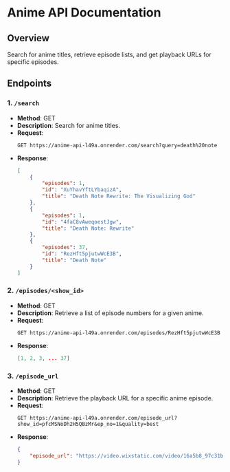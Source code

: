 # Anime API Documentation

## Overview
Search for anime titles, retrieve episode lists, and get playback URLs for specific episodes.

## Endpoints

### 1. `/search`

-   **Method**: GET
-   **Description**: Search for anime titles.
-   **Request**:
    ```
    GET https://anime-api-l49a.onrender.com/search?query=death%20note
    ```
-   **Response**:
    ```json
    [
        {
            "episodes": 1,
            "id": "XuYhavYftLYbaqizA",
            "title": "Death Note Rewrite: The Visualizing God"
        },
        {
            "episodes": 1,
            "id": "4faC8vAweqoestJgw",
            "title": "Death Note: Rewrite"
        },
        {
            "episodes": 37,
            "id": "RezHft5pjutwWcE3B",
            "title": "Death Note"
        }
    ]
    ```

### 2. `/episodes/<show_id>`

-   **Method**: GET
-   **Description**: Retrieve a list of episode numbers for a given anime.
-   **Request**:
    ```
    GET https://anime-api-l49a.onrender.com/episodes/RezHft5pjutwWcE3B
    ```
-   **Response**:
    ```json
    [1, 2, 3, ... 37]
    ```

### 3. `/episode_url`

-   **Method**: GET
-   **Description**: Retrieve the playback URL for a specific anime episode.
-   **Request**:
    ```
    GET https://anime-api-l49a.onrender.com/episode_url?show_id=pfcMSNoDh2H5QBzMr&ep_no=1&quality=best
    ```
-   **Response**:
    ```json
    {
        "episode_url": "https://video.wixstatic.com/video/16a5b8_97c31b8a4dcf484d8504892efad683db/1080p/mp4/file.mp4"
    }
    ```